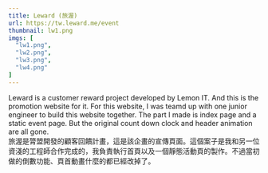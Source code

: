 ```yaml
---
title: Leward (旅渥)
url: https://tw.leward.me/event
thumbnail: lw1.png
imgs: [
  "lw1.png",
  "lw2.png",
  "lw3.png",
  "lw4.png"
]
---
```

Leward is a customer reward project developed by Lemon IT. And this is the promotion website for it. For this website, I was teamd up with one junior engineer to build this website together. The part I made is index page and a static event page. But the original count down clock and header animation are all gone.<br/>
旅渥是膂盟開發的顧客回饋計畫，這是該企畫的宣傳頁面。這個案子是我和另一位資淺的工程師合作完成的，我負責執行首頁以及一個靜態活動頁的製作。不過當初做的倒數功能、頁首動畫什麼的都已經改掉了。